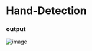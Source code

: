 # Hand-Detection



### output
![image](https://github.com/gadhalekshmip/Hand-Detection/assets/99868658/029813d3-619a-46cf-b80b-4ae19aa172cf)
